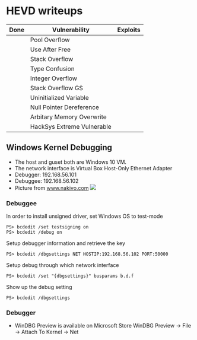 # HEVD writeups 

| Done | Vulnerability | Exploits | 
| ---- | ------------- | -------- |
|  | Pool Overflow |  |
|  | Use After Free |  |
|  | Stack Overflow |  |
|  | Type Confusion |  |
|  | Integer Overflow |  |
|  | Stack Overflow GS |  |
|  | Uninitialized Variable |  |
|  | Null Pointer Dereference |  |
|  | Arbitary Memory Overwrite |  |
|  | HackSys Extreme Vulnerable |  |

## Windows Kernel Debugging
* The host and guset both are Windows 10 VM.
* The network interface is Virtual Box Host-Only Ethernet Adapter
* Debugger: 192.168.56.101
* Debuggee: 192.168.56.102
* Picture from www.nakivo.com
![](https://www.nakivo.com/blog/wp-content/uploads/2019/07/VirtualBox-network-settings-%E2%80%93-VMs-use-the-host-only-network.png)

### Debuggee
In order to install unsigned driver, set Windows OS to test-mode 
```
PS> bcdedit /set testsigning on
PS> bcdedit /debug on
```
Setup debugger information and retrieve the key
```
PS> bcdedit /dbgsettings NET HOSTIP:192.168.56.102 PORT:50000
```
Setup debug through which network interface
```
PS> bcdedit /set "{dbgsettings}" busparams b.d.f
```
Show up the debug setting
```
PS> bcdedit /dbgsettings
```

### Debugger

* WinDBG Preview is available on Microsoft Store 
WinDBG Preview -> File -> Attach To Kernel -> Net






